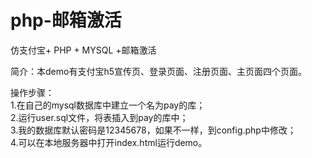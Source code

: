 # php-邮箱激活
仿支付宝+ PHP + MYSQL +邮箱激活

简介：本demo有支付宝h5宣传页、登录页面、注册页面、主页面四个页面。

操作步骤：<br/>
1.在自己的mysql数据库中建立一个名为pay的库；<br/>
2.运行user.sql文件，将表插入到pay的库中；<br/>
3.我的数据库默认密码是12345678，如果不一样，到config.php中修改；<br/>
4.可以在本地服务器中打开index.html运行demo。
